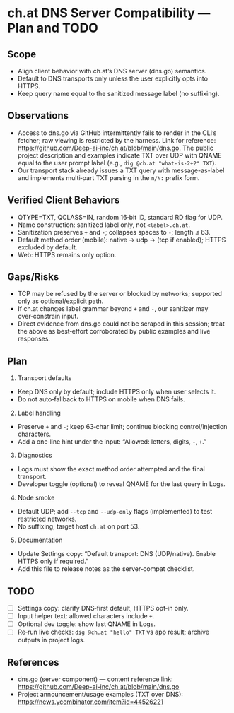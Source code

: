 # ch.at DNS Server Compatibility — Plan and TODO

## Scope
- Align client behavior with ch.at’s DNS server (dns.go) semantics.
- Default to DNS transports only unless the user explicitly opts into HTTPS.
- Keep query name equal to the sanitized message label (no suffixing).

## Observations
- Access to dns.go via GitHub intermittently fails to render in the CLI’s fetcher; raw viewing is restricted by the harness. Link for reference: https://github.com/Deep-ai-inc/ch.at/blob/main/dns.go. The public project description and examples indicate TXT over UDP with QNAME equal to the user prompt label (e.g., `dig @ch.at "what-is-2+2" TXT`).
- Our transport stack already issues a TXT query with message-as-label and implements multi‑part TXT parsing in the `n/N:` prefix form.

## Verified Client Behaviors
- QTYPE=TXT, QCLASS=IN, random 16‑bit ID, standard RD flag for UDP.
- Name construction: sanitized label only, not `<label>.ch.at`.
- Sanitization preserves `+` and `-`; collapses spaces to `-`; length ≤ 63.
- Default method order (mobile): native → udp → (tcp if enabled); HTTPS excluded by default.
- Web: HTTPS remains only option.

## Gaps/Risks
- TCP may be refused by the server or blocked by networks; supported only as optional/explicit path.
- If ch.at changes label grammar beyond `+` and `-`, our sanitizer may over‑constrain input.
- Direct evidence from dns.go could not be scraped in this session; treat the above as best‑effort corroborated by public examples and live responses.

## Plan
1) Transport defaults
- Keep DNS only by default; include HTTPS only when user selects it.
- Do not auto‑fallback to HTTPS on mobile when DNS fails.

2) Label handling
- Preserve `+` and `-`; keep 63‑char limit; continue blocking control/injection characters.
- Add a one‑line hint under the input: “Allowed: letters, digits, `-`, `+`.”

3) Diagnostics
- Logs must show the exact method order attempted and the final transport.
- Developer toggle (optional) to reveal QNAME for the last query in Logs.

4) Node smoke
- Default UDP; add `--tcp` and `--udp-only` flags (implemented) to test restricted networks.
- No suffixing; target host `ch.at` on port 53.

5) Documentation
- Update Settings copy: “Default transport: DNS (UDP/native). Enable HTTPS only if required.”
- Add this file to release notes as the server‑compat checklist.

## TODO
- [ ] Settings copy: clarify DNS‑first default, HTTPS opt‑in only.
- [ ] Input helper text: allowed characters include `+`.
- [ ] Optional dev toggle: show last QNAME in Logs.
- [ ] Re‑run live checks: `dig @ch.at "hello" TXT` vs app result; archive outputs in project logs.

## References
- dns.go (server component) — content reference link: https://github.com/Deep-ai-inc/ch.at/blob/main/dns.go
- Project announcement/usage examples (TXT over DNS): https://news.ycombinator.com/item?id=44526221
